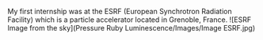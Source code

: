 My first internship was at the ESRF (European Synchrotron Radiation Facility) which is a particle accelerator located in Grenoble, France.
![ESRF Image from the sky](Pressure Ruby Luminescence/Images/Image ESRF.jpg)
